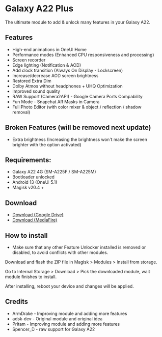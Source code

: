 # Galaxy A22 Plus
The ultimate module to add & unlock many features in your Galaxy A22.
## Features
- High-end animations in OneUI Home
- Performance modes (Enhanced CPU responsiveness and processing)
- Screen recorder
- Edge lighting (Notification & AOD)
- Add clock transition (Always On Display - Lockscreen)
- Increase/decrease AOD screen brightness
- Restored Extra Dim
- Dolby Atmos without headphones + UHQ Optimization
- Improved sound quality
- RAW Support (Camera2API) - Google Camera Ports Compability
- Fun Mode - Snapchat AR Masks in Camera
- Full Photo Editor (with color mixer & object / reflection / shadow removal)
## Broken Features (will be removed next update)
- Extra brightness (Increasing the brightness won't make the screen brighter with the option activated)
## Requirements:
- Galaxy A22 4G (SM-A225F / SM-A225M)
- Bootloader unlocked
- Android 13 (OneUI 5.1)
- Magisk v20.4 +
## Download
- [Download (Google Drive)](https://drive.google.com/file/d/11F9zgVTPomZbdDDxEYe-2Q6n-V7GOqlg/view?usp=drivesdk)
- [Download (MediaFire)](https://www.mediafire.com/file/o2t7hil2o0bl4iy/GalaxyA22Plus_v1.0.zip/file)
## How to install
- Make sure that any other Feature Unlocker installed is removed or disabled, to avoid conflicts with other modules.

Download and flash the ZIP file in Magisk > Modules > Install from storage.

Go to Internal Storage > Download > Pick the downloaded module, wait module finishes to install.

After installing, reboot your device and changes will be applied.
## Credits
- ArmDrake - Improving module and adding more features
- adsk-dev - Original module and original idea
- Pritam - Improving module and adding more features
- Spencer_D - raw support for Galaxy A22
